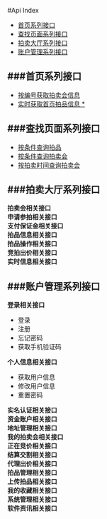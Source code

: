 #Api Index

- [首页系列接口](#first)
- [查找页面系列接口](#search)
- [拍卖大厅系列接口](#hall)
- [账户管理系列接口](#account)


###<a name="first" >首页系列接口</a>
---
- [按编号获取拍卖会信息](首页/获取动态拍卖会信息.md)
- [实时获取首页拍品信息 *](首页/获取首页拍品信息.md)


###<a name="search" >查找页面系列接口</a>
---
- [按条件查询拍品](查询/按条件查询拍品)
- [按条件查询拍卖会](查询/按条件查询拍卖会)
- [按拍卖时间查询拍卖会](查询/按拍卖时间查询拍卖会)

###<a name="hall" >拍卖大厅系列接口</a>
---
**拍卖会相关接口**  
**申请参拍相关接口**  
**支付保证金相关接口**  
**拍品信息相关接口**  
**拍品操作相关接口**  
**竞拍出价相关接口**  
**实时信息相关接口**  


###<a name="account" >账户管理系列接口</a>
---
**登录相关接口**  

- 登录
- 注册
- 忘记密码
- 获取手机验证码

**个人信息相关接口** 

- 获取用户信息 
- 修改用户信息  
- 重置密码  

**实名认证相关接口**  
**资金账户相关接口**  
**地址管理相关接口**  
**我的拍卖会相关接口**  
**正在竞价相关接口**  
**结算交割相关接口**  
**代理出价相关接口**  
**拍品管理相关接口**  
**上传拍品相关接口**  
**我的收藏相关接口**  
**系统管理相关接口**  
**软件资讯相关接口**  